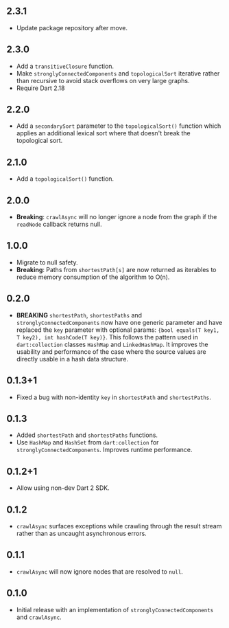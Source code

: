 ## 2.3.1

- Update package repository after move.

## 2.3.0

- Add a `transitiveClosure` function.
- Make `stronglyConnectedComponents` and `topologicalSort` iterative rather than
  recursive to avoid stack overflows on very large graphs.
- Require Dart 2.18

## 2.2.0

- Add a `secondarySort` parameter to the `topologicalSort()` function which
  applies an additional lexical sort where that doesn't break the topological
  sort.

## 2.1.0

- Add a `topologicalSort()` function.

## 2.0.0

- **Breaking**: `crawlAsync` will no longer ignore a node from the graph if the
  `readNode` callback returns null.

## 1.0.0

- Migrate to null safety.
- **Breaking**: Paths from `shortestPath[s]` are now returned as iterables to
  reduce memory consumption of the algorithm to O(n).

## 0.2.0

- **BREAKING** `shortestPath`, `shortestPaths` and `stronglyConnectedComponents`
  now have one generic parameter and have replaced the `key` parameter with
  optional params: `{bool equals(T key1, T key2), int hashCode(T key)}`.
  This follows the pattern used in `dart:collection` classes `HashMap` and 
  `LinkedHashMap`. It improves the usability and performance of the case where
  the source values are directly usable in a hash data structure.

## 0.1.3+1

- Fixed a bug with non-identity `key` in `shortestPath` and `shortestPaths`.

## 0.1.3

- Added `shortestPath` and `shortestPaths` functions.
- Use `HashMap` and `HashSet` from `dart:collection` for
  `stronglyConnectedComponents`. Improves runtime performance.

## 0.1.2+1

- Allow using non-dev Dart 2 SDK.

## 0.1.2

- `crawlAsync` surfaces exceptions while crawling through the result stream
  rather than as uncaught asynchronous errors.

## 0.1.1

- `crawlAsync` will now ignore nodes that are resolved to `null`.

## 0.1.0

- Initial release with an implementation of `stronglyConnectedComponents` and
  `crawlAsync`.
